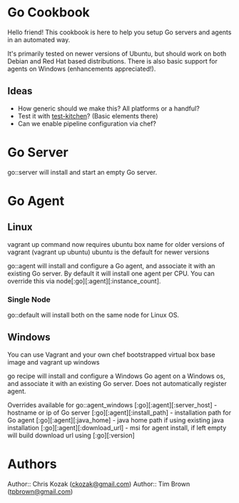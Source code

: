 # Go Cookbook

Hello friend! This cookbook is here to help you setup Go servers and agents
in an automated way. 

It's primarily tested on newer versions of Ubuntu, but should work on both Debian and Red Hat based distributions.  There is also basic support for agents on Windows (enhancements appreciated!).


## Ideas

- How generic should we make this? All platforms or a handful?
- Test it with [test-kitchen](https://github.com/opscode/test-kitchen)? (Basic elements there)
- Can we enable pipeline configuration via chef?

# Go Server

go::server will install and start an empty Go server.

# Go Agent

## Linux
vagrant up command now requires ubuntu box name for older versions of vagrant (vagrant up ubuntu)
ubuntu is the default for newer versions

go::agent will install and configure a Go agent, and associate it with an existing Go server.  By default it will install one agent per CPU.  You can override this via node[:go][:agent][:instance_count].
### Single Node
go::default will install both on the same node for Linux OS.

## Windows

You can use Vagrant and your own chef bootstrapped virtual box base image and vagrant up windows

go recipe will install and configure a Windows Go agent on a Windows os, and associate it with an existing Go server.  Does not automatically register agent.

Overrides available for go::agent_windows
[:go][:agent][:server_host] - hostname or ip of Go server
[:go][:agent][:install_path] - installation path for Go agent
[:go][:agent][:java_home] - java home path if using existing java installation
[:go][:agent][:download_url] - msi for agent install, if left empty will build download url using [:go][:version]

# Authors
Author:: Chris Kozak (<ckozak@gmail.com>)
Author:: Tim Brown (<tpbrown@gmail.com>)
